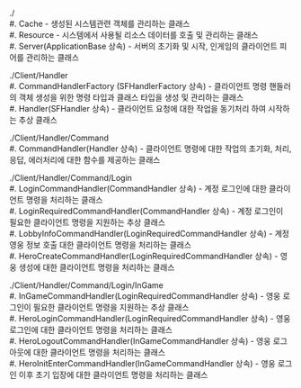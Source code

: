 ./  
#. Cache - 생성된 시스템관련 객체를 관리하는 클래스  
#. Resource - 시스템에서 사용될 리소스 데이터를 호출 및 관리하는 클래스  
#. Server(ApplicationBase 상속) - 서버의 초기화 및 시작, 인게임의 클라이언트 피어를 관리하는 클래스  

./Client/Handler  
#. CommandHandlerFactory (SFHandlerFactory 상속) - 클라이언트 명령 핸들러의 객체 생성을 위한 명령 타입과 클래스 타입을 생성 및 관리하는 클래스  
#. Handler(SFHandler 상속) - 클라이언트 요청에 대한 작업을 동기처리 하여 시작하는 추상 클래스 

./Client/Handler/Command  
#. CommandHandler(Handler 상속) - 클라이언트 명령에 대한 작업의 초기화, 처리, 응답, 에러처리에 대한 함수를 제공하는 클래스  

./Client/Handler/Command/Login  
#. LoginCommandHandler(CommandHandler 상속) - 계정 로그인에 대한 클라이언트 명령을 처리하는 클래스  
#. LoginRequiredCommandHandler(CommandHandler 상속) - 계정 로그인이 필요한 클라이언트 명령을 지원하는 추상 클래스  
#. LobbyInfoCommandHandler(LoginRequiredCommandHandler 상속) - 계정 영웅 정보 호출 대한 클라이언트 명령을 처리하는 클래스  
#. HeroCreateCommandHandler(LoginRequiredCommandHandler 상속) - 영웅 생성에 대한 클라이언트 명령을 처리하는 클래스  

./Client/Handler/Command/Login/InGame  
#. InGameCommandHandler(LoginRequiredCommandHandler 상속) - 영웅 로그인이 필요한 클라이언트 명령을 지원하는 추상 클래스  
#. HeroLoginCommandHandler(LoginRequiredCommandHandler 상속) - 영웅 로그인에 대한 클라이언트 명령을 처리하는 클래스  
#. HeroLogoutCommandHandler(InGameCommandHandler 상속) - 영웅 로그아웃에 대한 클라이언트 명령을 처리하는 클래스  
#. HeroInitEnterCommandHandler(InGameCommandHandler 상속) - 영웅 로그인 이후 초기 입장에 대한 클라이언트 명령을 처리하는 클래스  
